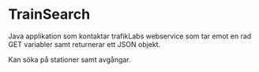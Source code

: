 # TrainSearch

Java applikation som kontaktar trafikLabs webservice som tar emot en rad GET variabler samt returnerar ett JSON objekt.

Kan söka på stationer samt avgångar.
